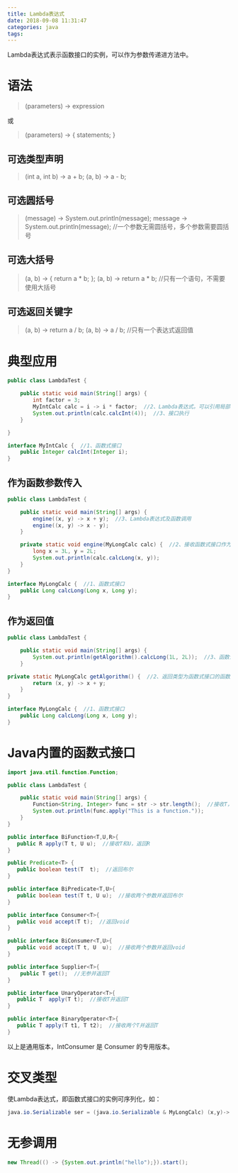 ```yaml
---
title: Lambda表达式
date: 2018-09-08 11:31:47
categories: java
tags:
---
```


Lambda表达式表示函数接口的实例，可以作为参数传递进方法中。


# 语法

> (parameters) -> expression

或

> (parameters) -> { statements; }


## 可选类型声明

> (int a, int b) -> a + b;
> (a, b) -> a - b;


## 可选圆括号

> (message) -> System.out.println(message);
> message -> System.out.println(message);  //一个参数无需圆括号，多个参数需要圆括号


## 可选大括号

> (a, b) -> { return a * b; };
> (a, b) -> return a * b;  //只有一个语句，不需要使用大括号


## 可选返回关键字

> (a, b) -> return a / b;
> (a, b) -> a / b;  //只有一个表达式返回值


# 典型应用

```java
public class LambdaTest {

    public static void main(String[] args) {
        int factor = 3;
        MyIntCalc calc = i -> i * factor;  //2、Lambda表达式。可以引用局部变量但不可改变局部变量，可以改变非局部变量。
        System.out.println(calc.calcInt(4));  //3、接口执行
    }

}

interface MyIntCalc {  //1、函数式接口
    public Integer calcInt(Integer i);
}
```


## 作为函数参数传入

```java
public class LambdaTest {

    public static void main(String[] args) {
        engine((x, y) -> x + y);  //3、Lambda表达式及函数调用
        engine((x, y) -> x - y);
    }

    private static void engine(MyLongCalc calc) {  //2、接收函数式接口作为参数的函数
        long x = 3L, y = 2L;
        System.out.println(calc.calcLong(x, y));
    }
}

interface MyLongCalc {  //1、函数式接口
    public Long calcLong(Long x, Long y);
}
```


## 作为返回值

```java
public class LambdaTest {

    public static void main(String[] args) {
        System.out.println(getAlgorithm().calcLong(1L, 2L));  //3、函数调用
    }

private static MyLongCalc getAlgorithm() {  //2、返回类型为函数式接口的函数及Lambda表达式
        return (x, y) -> x + y;
    }
}

interface MyLongCalc {  //1、函数式接口
    public Long calcLong(Long x, Long y);
}
```


# Java内置的函数式接口

```java
import java.util.function.Function;

public class LambdaTest {

    public static void main(String[] args) {
        Function<String, Integer> func = str -> str.length();  //接收T，返回R
        System.out.println(func.apply("This is a function."));
    }
}
```

```java
public interface BiFunction<T,U,R>{
   public R apply(T t, U u);  //接收T和U，返回R
}

public Predicate<T> {
   public boolean test(T  t);  //返回布尔
}

public interface BiPredicate<T,U>{
   public boolean test(T t, U u);  //接收两个参数并返回布尔
}

public interface Consumer<T>{
   public void accept(T t);  //返回void
}

public interface BiConsumer<T,U>{
   public void accept(T t, U  u);  //接收两个参数并返回void
}

public interface Supplier<T>{
    public T get();  //无参并返回T
}

public interface UnaryOperator<T>{
   public T  apply(T t);  //接收T并返回T
}

public interface BinaryOperator<T>{
   public T apply(T t1, T t2);  //接收两个T并返回T
}
```

以上是通用版本，IntConsumer 是 Consumer<T> 的专用版本。


# 交叉类型

使Lambda表达式，即函数式接口的实例可序列化，如：

```java
java.io.Serializable ser = (java.io.Serializable & MyLongCalc) (x,y)-> x + y;
```


# 无参调用

```java
new Thread(() -> {System.out.println("hello");}).start();
```

